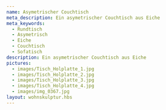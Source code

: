 ```yaml
---
name: Asymetrischer Couchtisch
meta_description: Ein asymetrischer Couchtisch aus Eiche
meta_keywords:
  - Rundtisch
  - Asymetrisch
  - Eiche
  - Couchtisch
  - Sofatisch
description: Ein asymetrischer Couchtisch aus Eiche
pictures:
  - images/Tisch_Holplatte_1.jpg
  - images/Tisch_Holplatte_2.jpg
  - images/Tisch_Holplatte_3.jpg
  - images/Tisch_Holplatte_4.jpg
  - images/img_0367.jpg
layout: wohnskulptur.hbs
---
```

